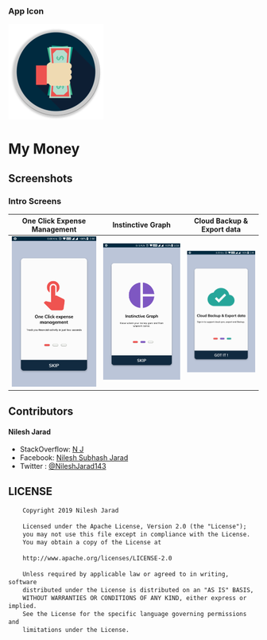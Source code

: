 ### App Icon

![](https://github.com/NileshJarad/Expense-tracker/blob/master/app/src/main/res/mipmap-xxxhdpi/ic_launcher_round.png)

# My Money


## Screenshots

###  Intro Screens

One Click Expense Management | Instinctive Graph | Cloud Backup & Export data  
:-------------------------:|:-------------------------:|:-------------------------:
![](https://github.com/NileshJarad/Expense-tracker/blob/master/screenshots/Intro1.png) |![](https://github.com/NileshJarad/Expense-tracker/blob/master/screenshots/Intro2.png)|![](https://github.com/NileshJarad/Expense-tracker/blob/master/screenshots/Intro3.png)


## Contributors

#### Nilesh Jarad
- StackOverflow: [N J][nj]
- Facebook: [Nilesh Subhash Jarad][njfb]
- Twitter : [@NileshJarad143][njtwitter]

## LICENSE

        Copyright 2019 Nilesh Jarad

        Licensed under the Apache License, Version 2.0 (the "License");
        you may not use this file except in compliance with the License.
        You may obtain a copy of the License at

        http://www.apache.org/licenses/LICENSE-2.0

        Unless required by applicable law or agreed to in writing, software
        distributed under the License is distributed on an "AS IS" BASIS,
        WITHOUT WARRANTIES OR CONDITIONS OF ANY KIND, either express or implied.
        See the License for the specific language governing permissions and
        limitations under the License.


[nj]: https://stackoverflow.com/users/4626831/n-j?tab=profile
[njfb]: https://www.facebook.com/nilesh.jarad.50
[njtwitter]: https://twitter.com/NileshJarad143

